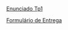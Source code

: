 [Enunciado Tp1](https://github.com/smduarte/RC2021-labs/blob/main/tp1/MpegDashProxy-tp1.ipynb)

[Formulário de Entrega](https://forms.gle/LYdn8iSPBEivw7WAA)
